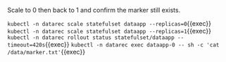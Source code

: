 Scale to 0 then back to 1 and confirm the marker still exists.

`kubectl -n datarec scale statefulset dataapp --replicas=0`{{exec}}
`kubectl -n datarec scale statefulset dataapp --replicas=1`{{exec}}
`kubectl -n datarec rollout status statefulset/dataapp --timeout=420s`{{exec}}
`kubectl -n datarec exec dataapp-0 -- sh -c 'cat /data/marker.txt'`{{exec}}
